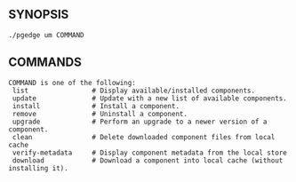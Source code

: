 
## SYNOPSIS
    ./pgedge um COMMAND

## COMMANDS
    COMMAND is one of the following:
     list                # Display available/installed components.
     update              # Update with a new list of available components.
     install             # Install a component.
     remove              # Uninstall a component.
     upgrade             # Perform an upgrade to a newer version of a component.
     clean               # Delete downloaded component files from local cache
     verify-metadata     # Display component metadata from the local store
     download            # Download a component into local cache (without installing it).
